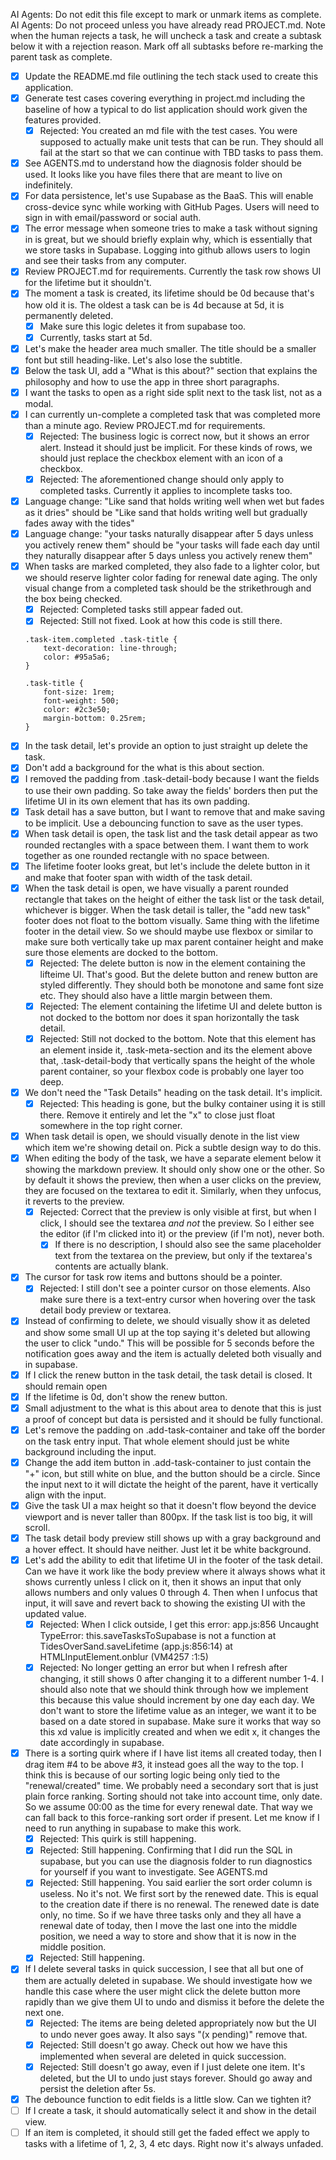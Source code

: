 AI Agents: Do not edit this file except to mark or unmark items as complete.
AI Agents: Do not proceed unless you have already read PROJECT.md.
Note when the human rejects a task, he will uncheck a task and create a subtask below it with a rejection reason. Mark off all subtasks before re-marking the parent task as complete.

- [x] Update the README.md file outlining the tech stack used to create this application.
- [x] Generate test cases covering everything in project.md including the baseline of how a typical to do list application should work given the features provided.
    - [x] Rejected: You created an md file with the test cases. You were supposed to actually make unit tests that can be run. They should all fail at the start so that we can continue with TBD tasks to pass them.
- [x] See AGENTS.md to understand how the diagnosis folder should be used. It looks like you have files there that are meant to live on indefinitely.
- [x] For data persistence, let's use Supabase as the BaaS. This will enable cross-device sync while working with GitHub Pages. Users will need to sign in with email/password or social auth.
- [x] The error message when someone tries to make a task without signing in is great, but we should briefly explain why, which is essentially that we store tasks in Supabase. Logging into github allows users to login and see their tasks from any computer.
- [x] Review PROJECT.md for requirements. Currently the task row shows UI for the lifetime but it shouldn't.
- [x] The moment a task is created, its lifetime should be 0d because that's how old it is. The oldest a task can be is 4d because at 5d, it is permanently deleted.
    - [x] Make sure this logic deletes it from supabase too.
    - [x] Currently, tasks start at 5d.
- [x] Let's make the header area much smaller. The title should be a smaller font but still heading-like. Let's also lose the subtitle.
- [x] Below the task UI, add a "What is this about?" section that explains the philosophy and how to use the app in three short paragraphs.
- [x] I want the tasks to open as a right side split next to the task list, not as a modal.
- [x] I can currently un-complete a completed task that was completed more than a minute ago. Review PROJECT.md for requirements.
    - [x] Rejected: The business logic is correct now, but it shows an error alert. Instead it should just be implicit. For these kinds of rows, we should just replace the checkbox element with an icon of a checkbox.
    - [x] Rejected: The aforementioned change should only apply to completed tasks. Currently it applies to incomplete tasks too.
- [x] Language change: "Like sand that holds writing well when wet but fades as it dries" should be "Like sand that holds writing well but gradually fades away with the tides"
- [x] Language change: "your tasks naturally disappear after 5 days unless you actively renew them" should be "your tasks will fade each day until they naturally disappear after 5 days unless you actively renew them"
- [x] When tasks are marked completed, they also fade to a lighter color, but we should reserve lighter color fading for renewal date aging. The only visual change from a completed task should be the strikethrough and the box being checked.
    - [x] Rejected: Completed tasks still appear faded out.
    - [x] Rejected: Still not fixed. Look at how this code is still there.

    ```
    .task-item.completed .task-title {
        text-decoration: line-through;
        color: #95a5a6;
    }

    .task-title {
        font-size: 1rem;
        font-weight: 500;
        color: #2c3e50;
        margin-bottom: 0.25rem;
    }
    ```
- [x] In the task detail, let's provide an option to just straight up delete the task.
- [x] Don't add a background for the what is this about section.
- [x] I removed the padding from .task-detail-body because I want the fields to use their own padding. So take away the fields' borders then put the lifetime UI in its own element that has its own padding.
- [x] Task detail has a save button, but I want to remove that and make saving to be implicit. Use a debouncing function to save as the user types.
- [x] When task detail is open, the task list and the task detail appear as two rounded rectangles with a space between them. I want them to work together as one rounded rectangle with no space between.
- [x] The lifetime footer looks great, but let's include the delete button in it and make that footer span with width of the task detail.
- [x] When the task detail is open, we have visually a parent rounded rectangle that takes on the height of either the task list or the task detail, whichever is bigger. When the task detail is taller, the "add new task" footer does not float to the bottom visually. Same thing with the lifetime footer in the detail view. So we should maybe use flexbox or similar to make sure both vertically take up max parent container height and make sure those elements are docked to the bottom.
    - [x] Rejected: The delete button is now in the element containing the lifteime UI. That's good. But the delete button and renew button are styled differently. They should both be monotone and same font size etc. They should also have a little margin between them.
    - [x] Rejected: The element containing the lifetime UI and delete button is not docked to the bottom nor does it span horizontally the task detail.
    - [x] Rejected: Still not docked to the bottom. Note that this element has an element inside it, .task-meta-section and its the element above that, .task-detail-body that vertically spans the height of the whole parent container, so your flexbox code is probably one layer too deep.
- [x] We don't need the "Task Details" heading on the task detail. It's implicit.
    - [x] Rejected: This heading is gone, but the bulky container using it is still there. Remove it entirely and let the "x" to close just float somewhere in the top right corner.
- [x] When task detail is open, we should visually denote in the list view which item we're showing detail on. Pick a subtle design way to do this.
- [x] When editing the body of the task, we have a separate element below it showing the markdown preview. It should only show one or the other. So by default it shows the preview, then when a user clicks on the preview, they are focused on the textarea to edit it. Similarly, when they unfocus, it reverts to the preview.
    - [x] Rejected: Correct that the preview is only visible at first, but when I click, I should see the textarea *and not* the preview. So I either see the editor (if I'm clicked into it) or the preview (if I'm not), never both. 
      - [x] If there is no description, I should also see the same placeholder text from the textarea on the preview, but only if the textarea's contents are actually blank.
- [x] The cursor for task row items and buttons should be a pointer.
    - [x] Rejected: I still don't see a pointer cursor on those elements. Also make sure there is a text-entry cursor when hovering over the task detail body preview or textarea.
- [x] Instead of confirming to delete, we should visually show it as deleted and show some small UI up at the top saying it's deleted but allowing the user to click "undo." This will be possible for 5 seconds before the notification goes away and the item is actually deleted both visually and in supabase.
- [x] If I click the renew button in the task detail, the task detail is closed. It should remain open
- [x] If the lifetime is 0d, don't show the renew button.
- [x] Small adjustment to the what is this about area to denote that this is just a proof of concept but data is persisted and it should be fully functional.
- [x] Let's remove the padding on .add-task-container and take off the border on the task entry input. That whole element should just be white background including the input.
- [x] Change the add item button in .add-task-container to just contain the "+" icon, but still white on blue, and the button should be a circle. Since the input next to it will dictate the height of the parent, have it vertically align with the input.
- [x] Give the task UI a max height so that it doesn't flow beyond the device viewport and is never taller than 800px. If the task list is too big, it will scroll.
- [x] The task detail body preview still shows up with a gray background and a hover effect. It should have neither. Just let it be white background.
- [x] Let's add the ability to edit that lifetime UI in the footer of the task detail. Can we have it work like the body preview where it always shows what it shows currently unless I click on it, then it shows an input that only allows numbers and only values 0 through 4. Then when I unfocus that input, it will save and revert back to showing the existing UI with the updated value.
    - [x] Rejected: When I click outside, I get this error: app.js:856 Uncaught TypeError: this.saveTasksToSupabase is not a function at TidesOverSand.saveLifetime (app.js:856:14) at HTMLInputElement.onblur (VM4257 :1:5)
    - [x] Rejected: No longer getting an error but when I refresh after changing, it still shows 0 after changing it to a different number 1-4. I should also note that we should think through how we implement this because this value should increment by one day each day. We don't want to store the lifetime value as an integer, we want it to be based on a date stored in supabase. Make sure it works that way so this xd value is implicitly created and when we edit x, it changes the date accordingly in supabase.
- [x] There is a sorting quirk where if I have list items all created today, then I drag item #4 to be above #3, it instead goes all the way to the top. I think this is because of our sorting logic being only tied to the "renewal/created" time. We probably need a secondary sort that is just plain force ranking. Sorting should not take into account time, only date. So we assume 00:00 as the time for every renewal date. That way we can fall back to this force-ranking sort order if present. Let me know if I need to run anything in supabase to make this work.
    - [x] Rejected: This quirk is still happening.
    - [x] Rejected: Still happening. Confirming that I did run the SQL in supabase, but you can use the diagnosis folder to run diagnostics for yourself if you want to investigate. See AGENTS.md
    - [x] Rejected: Still happening. You said earlier the sort order column is useless. No it's not. We first sort by the renewed date. This is equal to the creation date if there is no renewal. The renewed date is date only, no time. So if we have three tasks only and they all have a renewal date of today, then I move the last one into the middle position, we need a way to store and show that it is now in the middle position.
    - [x] Rejected: Still happening.
- [x] If I delete several tasks in quick succession, I see that all but one of them are actually deleted in supabase. We should investigate how we handle this case where the user might click the delete button more rapidly than we give them UI to undo and dismiss it before the delete the next one.
    - [x] Rejected: The items are being deleted appropriately now but the UI to undo never goes away. It also says "(x pending)" remove that.
    - [x] Rejected: Still doesn't go away. Check out how we have this implemented when several are deleted in quick succession.
    - [x] Rejected: Still doesn't go away, even if I just delete one item. It's deleted, but the UI to undo just stays forever. Should go away and persist the deletion after 5s.
- [x] The debounce function to edit fields is a little slow. Can we tighten it?
- [ ] If I create a task, it should automatically select it and show in the detail view.
- [ ] If an item is completed, it should still get the faded effect we apply to tasks with a lifetime of 1, 2, 3, 4 etc days. Right now it's always unfaded.